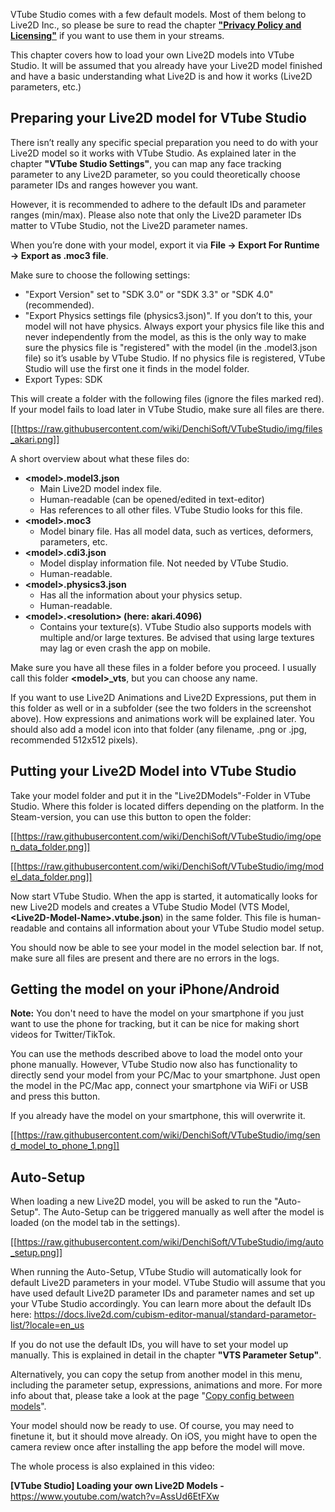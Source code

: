 VTube Studio comes with a few default models. Most of them belong to Live2D Inc., so please be sure to read the chapter **["Privacy Policy and Licensing"](https://github.com/DenchiSoft/VTubeStudio/wiki/Privacy-Policy-and-Licensing)** if you want to use them in your streams.

This chapter covers how to load your own Live2D models into VTube Studio. It will be assumed that you already have your Live2D model finished and have a basic understanding what Live2D is and how it works (Live2D parameters, etc.)

## Preparing your Live2D model for VTube Studio

There isn’t really any specific special preparation you need to do with your Live2D model so it works with VTube Studio. As explained later in the chapter **"VTube Studio Settings"**, you can map any face tracking parameter to any Live2D parameter, so you could theoretically choose parameter IDs and ranges however you want.

However, it is recommended to adhere to the default IDs and parameter ranges (min/max). Please also note that only the Live2D parameter IDs matter to VTube Studio, not the Live2D parameter names.

When you’re done with your model, export it via **File → Export For Runtime → Export as .moc3 file**.

Make sure to choose the following settings:

* "Export Version" set to "SDK 3.0" or "SDK 3.3" or "SDK 4.0" (recommended).
* "Export Physics settings file (physics3.json)". If you don’t to this, your model will not have physics. Always export your physics file like this and never independently from the model, as this is the only way to make sure the physics file is "registered" with the model (in the .model3.json
file) so it’s usable by VTube Studio. If no physics file is registered, VTube Studio will use the first one it finds in the model folder.
* Export Types: SDK

This will create a folder with the following files (ignore the files marked red). If your model fails to load later in VTube Studio, make sure all files are there.

[[https://raw.githubusercontent.com/wiki/DenchiSoft/VTubeStudio/img/files_akari.png]]

A short overview about what these files do:

* **\<model\>.model3.json**
  * Main Live2D model index file.
  * Human-readable (can be opened/edited in text-editor)
  * Has references to all other files. VTube Studio looks for this file.
* **\<model\>.moc3**
  * Model binary file. Has all model data, such as vertices, deformers, parameters, etc.
* **\<model\>.cdi3.json**
  * Model display information file. Not needed by VTube Studio.
  * Human-readable.
* **\<model\>.physics3.json**
  * Has all the information about your physics setup.
  * Human-readable.
* **\<model\>.\<resolution\> (here: akari.4096)**
  * Contains your texture(s). VTube Studio also supports models with multiple and/or large textures. Be advised that using large textures may lag or even crash the app on mobile.

Make sure you have all these files in a folder before you proceed. I usually call this folder **\<model\>_vts**, but you can choose any name.

If you want to use Live2D Animations and Live2D Expressions, put them in this folder as well or in a subfolder (see the two folders in the screenshot above). How expressions and animations work will be explained later. You should also add a model icon into that folder (any filename, .png or .jpg,
recommended 512x512 pixels).

## Putting your Live2D Model into VTube Studio

Take your model folder and put it in the "Live2DModels"-Folder in VTube Studio. Where this folder is located differs depending on the platform. In the Steam-version, you can use this button to open the folder:

[[https://raw.githubusercontent.com/wiki/DenchiSoft/VTubeStudio/img/open_data_folder.png]]

[[https://raw.githubusercontent.com/wiki/DenchiSoft/VTubeStudio/img/model_data_folder.png]]

Now start VTube Studio. When the app is started, it automatically looks for new Live2D models and creates a VTube Studio Model (VTS Model, **\<Live2D-Model-Name\>.vtube.json**) in the same folder. This file is human-readable and contains all information about your VTube Studio model setup.

You should now be able to see your model in the model selection bar. If not, make sure all files are present and there are no errors in the logs.

## Getting the model on your iPhone/Android

**Note:** You don't need to have the model on your smartphone if you just want to use the phone for tracking, but it can be nice for making short videos for Twitter/TikTok.

You can use the methods described above to load the model onto your phone manually. However, VTube Studio now also has functionality to directly send your model from your PC/Mac to your smartphone. Just open the model in the PC/Mac app, connect your smartphone via WiFi or USB and press this button.

If you already have the model on your smartphone, this will overwrite it.

[[https://raw.githubusercontent.com/wiki/DenchiSoft/VTubeStudio/img/send_model_to_phone_1.png]]

## Auto-Setup

When loading a new Live2D model, you will be asked to run the "Auto-Setup". The Auto-Setup can be triggered manually as well after the model is loaded (on the model tab in the settings).

[[https://raw.githubusercontent.com/wiki/DenchiSoft/VTubeStudio/img/auto_setup.png]]

When running the Auto-Setup, VTube Studio will automatically look for default Live2D parameters in your model. VTube Studio will assume that you have used default Live2D parameter IDs and parameter names and set up your VTube Studio accordingly. You can learn more about the default IDs here: https://docs.live2d.com/cubism-editor-manual/standard-parametor-list/?locale=en_us

If you do not use the default IDs, you will have to set your model up manually. This is explained in detail in the chapter **\"VTS Parameter Setup\"**.

Alternatively, you can copy the setup from another model in this menu, including the parameter setup, expressions, animations and more. For more info about that, please take a look at the page "[Copy config between models](https://github.com/DenchiSoft/VTubeStudio/wiki/Copy-config-between-models)".

Your model should now be ready to use. Of course, you may need to finetune it, but it should move already. On iOS, you might have to open the camera  review once after installing the app before the model will move.

The whole process is also explained in this video:

**[VTube Studio] Loading your own Live2D Models -** https://www.youtube.com/watch?v=AssUd6EtFXw



